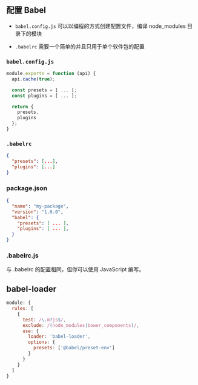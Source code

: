 ## 配置 Babel

- `babel.config.js` 可以以编程的方式创建配置文件，编译 node_modules 目录下的模块

- `.babelrc` 需要一个简单的并且只用于单个软件包的配置

### `babel.config.js`

```js
module.exports = function (api) {
  api.cache(true);

  const presets = [ ... ];
  const plugins = [ ... ];

  return {
    presets,
    plugins
  };
}
```

### `.babelrc`

```json
{
  "presets": [...],
  "plugins": [...]
}
```

### package.json

```json
{
  "name": "my-package",
  "version": "1.0.0",
  "babel": {
    "presets": [ ... ],
    "plugins": [ ... ],
  }
}
```

### .babelrc.js

与 .babelrc 的配置相同，但你可以使用 JavaScript 编写。

## babel-loader

```js
module: {
  rules: [
    {
      test: /\.m?js$/,
      exclude: /(node_modules|bower_components)/,
      use: {
        loader: 'babel-loader',
        options: {
          presets: ['@babel/preset-env']
        }
      }
    }
  ]
}
```